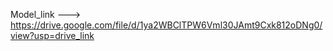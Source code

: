 Model_link ---> https://drive.google.com/file/d/1ya2WBClTPW6Vml30JAmt9Cxk812oDNg0/view?usp=drive_link
